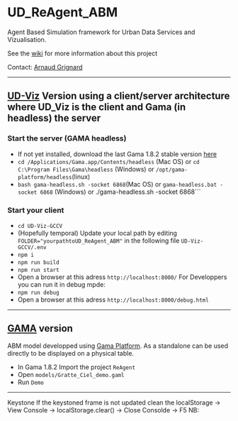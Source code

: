 # UD_ReAgent_ABM
Agent Based Simulation framework for Urban Data Services and Vizualisation.

See the [wiki](https://github.com/VCityTeam/UD_ReAgent_ABM/wiki) for more information about this project

Contact: [Arnaud Grignard](https://github.com/agrignard) 

----------------------------------------------------------------------------------------------------------




## [UD-Viz](https://github.com/VCityTeam/UD-Viz) Version using a client/server architecture where UD_Viz is the client and Gama (in headless) the server

### Start the server (GAMA headless) 

- If not yet installed, download the last Gama 1.8.2 stable version [here](https://github.com/gama-platform/gama/releases/tag/1.8.2) 
- ``` cd /Applications/Gama.app/Contents/headless ``` (Mac OS) or ```cd C:\Program Files\Gama\headless``` (Windows) or ```/opt/gama-platform/headless```(linux)
- ``` bash gama-headless.sh -socket 6868 ```(Mac OS)   or ```gama-headless.bat -socket 6868``` (Windows) or ./gama-headless.sh -socket 6868```

### Start your client

- ``` cd UD-Viz-GCCV ```
- (Hopefully temporal) Update your local path by editing ```FOLDER="yourpathtoUD_ReAgent_ABM"``` in the following file  ```UD-Viz-GCCV/.env```
- ``` npm i ```
- ```npm run build ```
- ```npm run start ```
- Open a browser at this adress ```http://localhost:8000/```
For Developpers you can run it in debug mpde:
- ```npm run debug```
- Open a browser at this adress ```http://localhost:8000/debug.html```

----------------------------------------------------------------------------------------------------------
## [GAMA](https://gama-platform.org/) version
ABM model developped using [Gama Platform](https://gama-platform.org/). As a standalone can be used directly to be displayed on a physical table. 

- In Gama 1.8.2 Import the project ```ReAgent```
- Open ```models/Gratte_Ciel_demo.gaml```
- Run ```Demo```

----------------------------------------------------------------------------------------------------------
Keystone
If the keystoned frame is not updated clean the localStorage
-> View Console -> localStorage.clear()
-> Close Consolde
-> F5
NB: 
